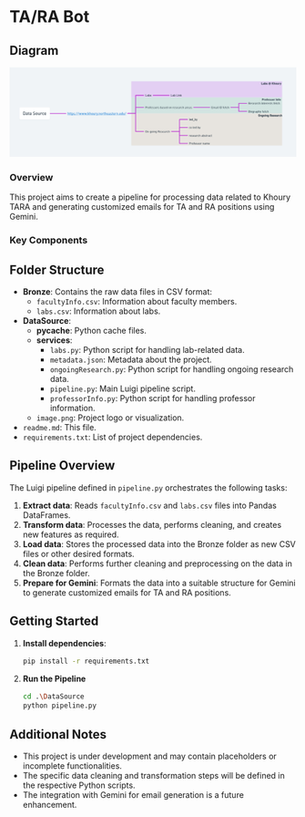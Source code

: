 # TA/RA Bot

## Diagram
![alt text](image.png)

### Overview

This project aims to create a pipeline for processing data related to Khoury TARA and generating customized emails for TA and RA positions using Gemini.

### Key Components

## Folder Structure

- **Bronze**: Contains the raw data files in CSV format:
  - `facultyInfo.csv`: Information about faculty members.
  - `labs.csv`: Information about labs.
- **DataSource**:
  - **pycache**: Python cache files.
  - **services**:
    - `labs.py`: Python script for handling lab-related data.
    - `metadata.json`: Metadata about the project.
    - `ongoingResearch.py`: Python script for handling ongoing research data.
    - `pipeline.py`: Main Luigi pipeline script.
    - `professorInfo.py`: Python script for handling professor information.
  - `image.png`: Project logo or visualization.
- `readme.md`: This file.
- `requirements.txt`: List of project dependencies.

## Pipeline Overview

The Luigi pipeline defined in `pipeline.py` orchestrates the following tasks:

1. **Extract data**: Reads `facultyInfo.csv` and `labs.csv` files into Pandas DataFrames.
2. **Transform data**: Processes the data, performs cleaning, and creates new features as required.
3. **Load data**: Stores the processed data into the Bronze folder as new CSV files or other desired formats.
4. **Clean data**: Performs further cleaning and preprocessing on the data in the Bronze folder.
5. **Prepare for Gemini**: Formats the data into a suitable structure for Gemini to generate customized emails for TA and RA positions.

## Getting Started

1. **Install dependencies**:
   ```bash
   pip install -r requirements.txt
2. **Run the Pipeline**
    ```bash
    cd .\DataSource
    python pipeline.py

## Additional Notes
* This project is under development and may contain placeholders or incomplete functionalities.
* The specific data cleaning and transformation steps will be defined in the respective Python scripts.
* The integration with Gemini for email generation is a future enhancement.

